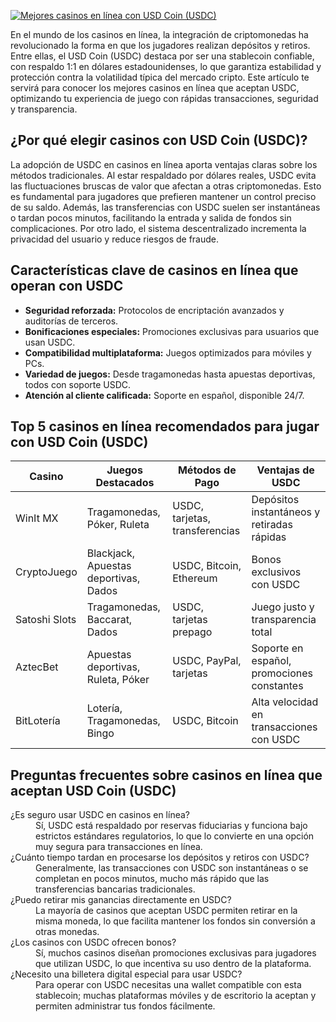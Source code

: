 [![Mejores casinos en línea con USD Coin (USDC)](https://123-caf.pages.dev/gitsignup.png)](https://vrmoo.ru/Bt82HjjY)

<p>En el mundo de los casinos en línea, la integración de criptomonedas ha revolucionado la forma en que los jugadores realizan depósitos y retiros. Entre ellas, el USD Coin (USDC) destaca por ser una stablecoin confiable, con respaldo 1:1 en dólares estadounidenses, lo que garantiza estabilidad y protección contra la volatilidad típica del mercado cripto. Este artículo te servirá para conocer los mejores casinos en línea que aceptan USDC, optimizando tu experiencia de juego con rápidas transacciones, seguridad y transparencia.</p>  <h2>¿Por qué elegir casinos con USD Coin (USDC)?</h2> <p>La adopción de USDC en casinos en línea aporta ventajas claras sobre los métodos tradicionales. Al estar respaldado por dólares reales, USDC evita las fluctuaciones bruscas de valor que afectan a otras criptomonedas. Esto es fundamental para jugadores que prefieren mantener un control preciso de su saldo. Además, las transferencias con USDC suelen ser instantáneas o tardan pocos minutos, facilitando la entrada y salida de fondos sin complicaciones. Por otro lado, el sistema descentralizado incrementa la privacidad del usuario y reduce riesgos de fraude.</p>  <h2>Características clave de casinos en línea que operan con USDC</h2> <ul> <li><strong>Seguridad reforzada:</strong> Protocolos de encriptación avanzados y auditorías de terceros.</li> <li><strong>Bonificaciones especiales:</strong> Promociones exclusivas para usuarios que usan USDC.</li> <li><strong>Compatibilidad multiplataforma:</strong> Juegos optimizados para móviles y PCs.</li> <li><strong>Variedad de juegos:</strong> Desde tragamonedas hasta apuestas deportivas, todos con soporte USDC.</li> <li><strong>Atención al cliente calificada:</strong> Soporte en español, disponible 24/7.</li> </ul>  <h2>Top 5 casinos en línea recomendados para jugar con USD Coin (USDC)</h2> <table> <thead> <tr> <th>Casino</th> <th>Juegos Destacados</th> <th>Métodos de Pago</th> <th>Ventajas de USDC</th> </tr> </thead> <tbody> <tr> <td>WinIt MX</td> <td>Tragamonedas, Póker, Ruleta</td> <td>USDC, tarjetas, transferencias</td> <td>Depósitos instantáneos y retiradas rápidas</td> </tr> <tr> <td>CryptoJuego</td> <td>Blackjack, Apuestas deportivas, Dados</td> <td>USDC, Bitcoin, Ethereum</td> <td>Bonos exclusivos con USDC</td> </tr> <tr> <td>Satoshi Slots</td> <td>Tragamonedas, Baccarat, Dados</td> <td>USDC, tarjetas prepago</td> <td>Juego justo y transparencia total</td> </tr> <tr> <td>AztecBet</td> <td>Apuestas deportivas, Ruleta, Póker</td> <td>USDC, PayPal, tarjetas</td> <td>Soporte en español, promociones constantes</td> </tr> <tr> <td>BitLotería</td> <td>Lotería, Tragamonedas, Bingo</td> <td>USDC, Bitcoin</td> <td>Alta velocidad en transacciones con USDC</td> </tr> </tbody> </table>  <h2>Preguntas frecuentes sobre casinos en línea que aceptan USD Coin (USDC)</h2> <dl> <dt>¿Es seguro usar USDC en casinos en línea?</dt> <dd>Sí, USDC está respaldado por reservas fiduciarias y funciona bajo estrictos estándares regulatorios, lo que lo convierte en una opción muy segura para transacciones en línea.</dd> <dt>¿Cuánto tiempo tardan en procesarse los depósitos y retiros con USDC?</dt> <dd>Generalmente, las transacciones con USDC son instantáneas o se completan en pocos minutos, mucho más rápido que las transferencias bancarias tradicionales.</dd> <dt>¿Puedo retirar mis ganancias directamente en USDC?</dt> <dd>La mayoría de casinos que aceptan USDC permiten retirar en la misma moneda, lo que facilita mantener los fondos sin conversión a otras monedas.</dd> <dt>¿Los casinos con USDC ofrecen bonos?</dt> <dd>Sí, muchos casinos diseñan promociones exclusivas para jugadores que utilizan USDC, lo que incentiva su uso dentro de la plataforma.</dd> <dt>¿Necesito una billetera digital especial para usar USDC?</dt> <dd>Para operar con USDC necesitas una wallet compatible con esta stablecoin; muchas plataformas móviles y de escritorio la aceptan y permiten administrar tus fondos fácilmente.</dd> </dl>